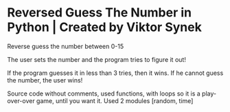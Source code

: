 # Reversed Guess The Number in Python | Created by Viktor Synek
Reverse guess the number between 0-15

The user sets the number and the program tries to figure it out!

If the program guesses it in less than 3 tries, then it wins. If he cannot guess the number, the user wins!


Source code without comments, used functions, with loops so it is a play-over-over game, until you want it. Used 2 modules [random, time] 
